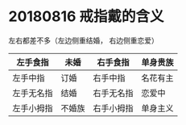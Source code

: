 # 20180816 戒指戴的含义

左右都差不多（左边侧重结婚， 右边侧重恋爱）

| 左手食指   | 未婚   | 右手食指   | 单身贵族 |
| ---------- | ------ | ---------- | -------- |
| 左手中指   | 订婚   | 右手中指   | 名花有主 |
| 左手无名指 | 结婚   | 右手无名指 | 恋爱中   |
| 左手小拇指 | 不婚族 | 右手小拇指 | 单身主义 |


